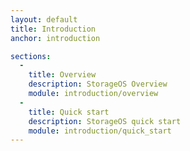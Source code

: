 ```yaml
---
layout: default
title: Introduction
anchor: introduction

sections:
  -
    title: Overview
    description: StorageOS Overview
    module: introduction/overview
  -
    title: Quick start
    description: StorageOS quick start
    module: introduction/quick_start
---
```

